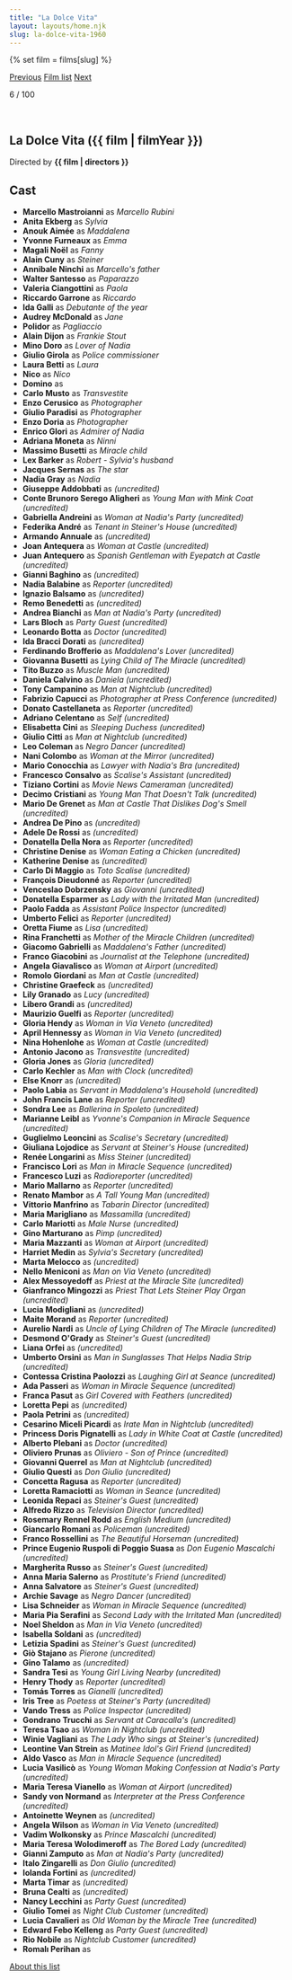 ```yaml
---
title: "La Dolce Vita"
layout: layouts/home.njk
slug: la-dolce-vita-1960
---
```


{% set film = films[slug] %}

<nav class="films">
  <a class="prev" href="../im-all-right-jack-1959">Previous</a>
  <a href="../">Film list</a>
  <a class="next" href="../purple-noon-1960">Next</a>
</nav>

<p>6 / 100</p>

<article class="film">
  <div class="backdrop-and-poster">
    <img class="poster" src="../films/posters/la-dolce-vita-1960.jpg" alt="">
    <img class="backdrop" src="../films/backdrops/la-dolce-vita-1960.jpg" alt="">
  </div>

  <h1>La Dolce Vita ({{ film | filmYear }})</h1>

  <p class="director">
    Directed by <strong>{{ film | directors }}</strong>
  </p>


  <h2>
    Cast
  </h2>
  <ul>
            <li><strong>Marcello Mastroianni</strong> as <em>Marcello Rubini</em></li>
        <li><strong>Anita Ekberg</strong> as <em>Sylvia</em></li>
        <li><strong>Anouk Aimée</strong> as <em>Maddalena</em></li>
        <li><strong>Yvonne Furneaux</strong> as <em>Emma</em></li>
        <li><strong>Magali Noël</strong> as <em>Fanny</em></li>
        <li><strong>Alain Cuny</strong> as <em>Steiner</em></li>
        <li><strong>Annibale Ninchi</strong> as <em>Marcello's father</em></li>
        <li><strong>Walter Santesso</strong> as <em>Paparazzo</em></li>
        <li><strong>Valeria Ciangottini</strong> as <em>Paola</em></li>
        <li><strong>Riccardo Garrone</strong> as <em>Riccardo</em></li>
        <li><strong>Ida Galli</strong> as <em>Debutante of the year</em></li>
        <li><strong>Audrey McDonald</strong> as <em>Jane</em></li>
        <li><strong>Polidor</strong> as <em>Pagliaccio</em></li>
        <li><strong>Alain Dijon</strong> as <em>Frankie Stout</em></li>
        <li><strong>Mino Doro</strong> as <em>Lover of Nadia</em></li>
        <li><strong>Giulio Girola</strong> as <em>Police commissioner</em></li>
        <li><strong>Laura Betti</strong> as <em>Laura</em></li>
        <li><strong>Nico</strong> as <em>Nico</em></li>
        <li><strong>Domino</strong> as <em></em></li>
        <li><strong>Carlo Musto</strong> as <em>Transvestite</em></li>
        <li><strong>Enzo Cerusico</strong> as <em>Photographer</em></li>
        <li><strong>Giulio Paradisi</strong> as <em>Photographer</em></li>
        <li><strong>Enzo Doria</strong> as <em>Photographer</em></li>
        <li><strong>Enrico Glori</strong> as <em>Admirer of Nadia</em></li>
        <li><strong>Adriana Moneta</strong> as <em>Ninni</em></li>
        <li><strong>Massimo Busetti</strong> as <em>Miracle child</em></li>
        <li><strong>Lex Barker</strong> as <em>Robert - Sylvia's husband</em></li>
        <li><strong>Jacques Sernas</strong> as <em>The star</em></li>
        <li><strong>Nadia Gray</strong> as <em>Nadia</em></li>
        <li><strong>Giuseppe Addobbati</strong> as <em>(uncredited)</em></li>
        <li><strong>Conte Brunoro Serego Aligheri</strong> as <em>Young Man with Mink Coat (uncredited)</em></li>
        <li><strong>Gabriella Andreini</strong> as <em>Woman at Nadia's Party (uncredited)</em></li>
        <li><strong>Federika André</strong> as <em>Tenant in Steiner's House (uncredited)</em></li>
        <li><strong>Armando Annuale</strong> as <em>(uncredited)</em></li>
        <li><strong>Joan Antequera</strong> as <em>Woman at Castle (uncredited)</em></li>
        <li><strong>Juan Antequero</strong> as <em>Spanish Gentleman with Eyepatch at Castle (uncredited)</em></li>
        <li><strong>Gianni Baghino</strong> as <em>(uncredited)</em></li>
        <li><strong>Nadia Balabine</strong> as <em>Reporter (uncredited)</em></li>
        <li><strong>Ignazio Balsamo</strong> as <em>(uncredited)</em></li>
        <li><strong>Remo Benedetti</strong> as <em>(uncredited)</em></li>
        <li><strong>Andrea Bianchi</strong> as <em>Man at Nadia's Party (uncredited)</em></li>
        <li><strong>Lars Bloch</strong> as <em>Party Guest (uncredited)</em></li>
        <li><strong>Leonardo Botta</strong> as <em>Doctor (uncredited)</em></li>
        <li><strong>Ida Bracci Dorati</strong> as <em>(uncredited)</em></li>
        <li><strong>Ferdinando Brofferio</strong> as <em>Maddalena's Lover (uncredited)</em></li>
        <li><strong>Giovanna Busetti</strong> as <em>Lying Child of The Miracle (uncredited)</em></li>
        <li><strong>Tito Buzzo</strong> as <em>Muscle Man (uncredited)</em></li>
        <li><strong>Daniela Calvino</strong> as <em>Daniela (uncredited)</em></li>
        <li><strong>Tony Campanino</strong> as <em>Man at Nightclub (uncredited)</em></li>
        <li><strong>Fabrizio Capucci</strong> as <em>Photographer at Press Conference (uncredited)</em></li>
        <li><strong>Donato Castellaneta</strong> as <em>Reporter (uncredited)</em></li>
        <li><strong>Adriano Celentano</strong> as <em>Self (uncredited)</em></li>
        <li><strong>Elisabetta Cini</strong> as <em>Sleeping Duchess (uncredited)</em></li>
        <li><strong>Giulio Citti</strong> as <em>Man at Nightclub (uncredited)</em></li>
        <li><strong>Leo Coleman</strong> as <em>Negro Dancer (uncredited)</em></li>
        <li><strong>Nani Colombo</strong> as <em>Woman at the Mirror (uncredited)</em></li>
        <li><strong>Mario Conocchia</strong> as <em>Lawyer with Nadia's Bra (uncredited)</em></li>
        <li><strong>Francesco Consalvo</strong> as <em>Scalise's Assistant (uncredited)</em></li>
        <li><strong>Tiziano Cortini</strong> as <em>Movie News Cameraman (uncredited)</em></li>
        <li><strong>Decimo Cristiani</strong> as <em>Young Man That Doesn't Talk (uncredited)</em></li>
        <li><strong>Mario De Grenet</strong> as <em>Man at Castle That Dislikes Dog's Smell (uncredited)</em></li>
        <li><strong>Andrea De Pino</strong> as <em>(uncredited)</em></li>
        <li><strong>Adele De Rossi</strong> as <em>(uncredited)</em></li>
        <li><strong>Donatella Della Nora</strong> as <em>Reporter (uncredited)</em></li>
        <li><strong>Christine Denise</strong> as <em>Woman Eating a Chicken (uncredited)</em></li>
        <li><strong>Katherine Denise</strong> as <em>(uncredited)</em></li>
        <li><strong>Carlo Di Maggio</strong> as <em>Toto Scalise (uncredited)</em></li>
        <li><strong>François Dieudonné</strong> as <em>Reporter (uncredited)</em></li>
        <li><strong>Venceslao Dobrzensky</strong> as <em>Giovanni (uncredited)</em></li>
        <li><strong>Donatella Esparmer</strong> as <em>Lady with the Irritated Man (uncredited)</em></li>
        <li><strong>Paolo Fadda</strong> as <em>Assistant Police Inspector (uncredited)</em></li>
        <li><strong>Umberto Felici</strong> as <em>Reporter (uncredited)</em></li>
        <li><strong>Oretta Fiume</strong> as <em>Lisa (uncredited)</em></li>
        <li><strong>Rina Franchetti</strong> as <em>Mother of the Miracle Children (uncredited)</em></li>
        <li><strong>Giacomo Gabrielli</strong> as <em>Maddalena's Father (uncredited)</em></li>
        <li><strong>Franco Giacobini</strong> as <em>Journalist at the Telephone (uncredited)</em></li>
        <li><strong>Angela Giavalisco</strong> as <em>Woman at Airport (uncredited)</em></li>
        <li><strong>Romolo Giordani</strong> as <em>Man at Castle (uncredited)</em></li>
        <li><strong>Christine Graefeck</strong> as <em>(uncredited)</em></li>
        <li><strong>Lily Granado</strong> as <em>Lucy (uncredited)</em></li>
        <li><strong>Libero Grandi</strong> as <em>(uncredited)</em></li>
        <li><strong>Maurizio Guelfi</strong> as <em>Reporter (uncredited)</em></li>
        <li><strong>Gloria Hendy</strong> as <em>Woman in Via Veneto (uncredited)</em></li>
        <li><strong>April Hennessy</strong> as <em>Woman in Via Veneto (uncredited)</em></li>
        <li><strong>Nina Hohenlohe</strong> as <em>Woman at Castle (uncredited)</em></li>
        <li><strong>Antonio Jacono</strong> as <em>Transvestite (uncredited)</em></li>
        <li><strong>Gloria Jones</strong> as <em>Gloria (uncredited)</em></li>
        <li><strong>Carlo Kechler</strong> as <em>Man with Clock (uncredited)</em></li>
        <li><strong>Else Knorr</strong> as <em>(uncredited)</em></li>
        <li><strong>Paolo Labia</strong> as <em>Servant in Maddalena's Household (uncredited)</em></li>
        <li><strong>John Francis Lane</strong> as <em>Reporter (uncredited)</em></li>
        <li><strong>Sondra Lee</strong> as <em>Ballerina in Spoleto (uncredited)</em></li>
        <li><strong>Marianne Leibl</strong> as <em>Yvonne's Companion in Miracle Sequence (uncredited)</em></li>
        <li><strong>Guglielmo Leoncini</strong> as <em>Scalise's Secretary (uncredited)</em></li>
        <li><strong>Giuliana Lojodice</strong> as <em>Servant at Steiner's House (uncredited)</em></li>
        <li><strong>Renée Longarini</strong> as <em>Miss Steiner (uncredited)</em></li>
        <li><strong>Francisco Lori</strong> as <em>Man in Miracle Sequence (uncredited)</em></li>
        <li><strong>Francesco Luzi</strong> as <em>Radioreporter (uncredited)</em></li>
        <li><strong>Mario Mallarno</strong> as <em>Reporter (uncredited)</em></li>
        <li><strong>Renato Mambor</strong> as <em>A Tall Young Man (uncredited)</em></li>
        <li><strong>Vittorio Manfrino</strong> as <em>Tabarin Director (uncredited)</em></li>
        <li><strong>Maria Marigliano</strong> as <em>Massamilla (uncredited)</em></li>
        <li><strong>Carlo Mariotti</strong> as <em>Male Nurse (uncredited)</em></li>
        <li><strong>Gino Marturano</strong> as <em>Pimp (uncredited)</em></li>
        <li><strong>Maria Mazzanti</strong> as <em>Woman at Airport (uncredited)</em></li>
        <li><strong>Harriet Medin</strong> as <em>Sylvia's Secretary (uncredited)</em></li>
        <li><strong>Marta Melocco</strong> as <em>(uncredited)</em></li>
        <li><strong>Nello Meniconi</strong> as <em>Man on Via Veneto (uncredited)</em></li>
        <li><strong>Alex Messoyedoff</strong> as <em>Priest at the Miracle Site (uncredited)</em></li>
        <li><strong>Gianfranco Mingozzi</strong> as <em>Priest That Lets Steiner Play Organ (uncredited)</em></li>
        <li><strong>Lucia Modigliani</strong> as <em>(uncredited)</em></li>
        <li><strong>Maite Morand</strong> as <em>Reporter (uncredited)</em></li>
        <li><strong>Aurelio Nardi</strong> as <em>Uncle of Lying Children of The Miracle (uncredited)</em></li>
        <li><strong>Desmond O'Grady</strong> as <em>Steiner's Guest (uncredited)</em></li>
        <li><strong>Liana Orfei</strong> as <em>(uncredited)</em></li>
        <li><strong>Umberto Orsini</strong> as <em>Man in Sunglasses That Helps Nadia Strip (uncredited)</em></li>
        <li><strong>Contessa Cristina Paolozzi</strong> as <em>Laughing Girl at Seance (uncredited)</em></li>
        <li><strong>Ada Passeri</strong> as <em>Woman in Miracle Sequence (uncredited)</em></li>
        <li><strong>Franca Pasut</strong> as <em>Girl Covered with Feathers (uncredited)</em></li>
        <li><strong>Loretta Pepi</strong> as <em>(uncredited)</em></li>
        <li><strong>Paola Petrini</strong> as <em>(uncredited)</em></li>
        <li><strong>Cesarino Miceli Picardi</strong> as <em>Irate Man in Nightclub (uncredited)</em></li>
        <li><strong>Princess Doris Pignatelli</strong> as <em>Lady in White Coat at Castle (uncredited)</em></li>
        <li><strong>Alberto Plebani</strong> as <em>Doctor (uncredited)</em></li>
        <li><strong>Oliviero Prunas</strong> as <em>Oliviero - Son of Prince (uncredited)</em></li>
        <li><strong>Giovanni Querrel</strong> as <em>Man at Nightclub (uncredited)</em></li>
        <li><strong>Giulio Questi</strong> as <em>Don Giulio (uncredited)</em></li>
        <li><strong>Concetta Ragusa</strong> as <em>Reporter (uncredited)</em></li>
        <li><strong>Loretta Ramaciotti</strong> as <em>Woman in Seance (uncredited)</em></li>
        <li><strong>Leonida Repaci</strong> as <em>Steiner's Guest (uncredited)</em></li>
        <li><strong>Alfredo Rizzo</strong> as <em>Television Director (uncredited)</em></li>
        <li><strong>Rosemary Rennel Rodd</strong> as <em>English Medium (uncredited)</em></li>
        <li><strong>Giancarlo Romani</strong> as <em>Policeman (uncredited)</em></li>
        <li><strong>Franco Rossellini</strong> as <em>The Beautiful Horseman (uncredited)</em></li>
        <li><strong>Prince Eugenio Ruspoli di Poggio Suasa</strong> as <em>Don Eugenio Mascalchi (uncredited)</em></li>
        <li><strong>Margherita Russo</strong> as <em>Steiner's Guest (uncredited)</em></li>
        <li><strong>Anna Maria Salerno</strong> as <em>Prostitute's Friend (uncredited)</em></li>
        <li><strong>Anna Salvatore</strong> as <em>Steiner's Guest (uncredited)</em></li>
        <li><strong>Archie Savage</strong> as <em>Negro Dancer (uncredited)</em></li>
        <li><strong>Lisa Schneider</strong> as <em>Woman in Miracle Sequence (uncredited)</em></li>
        <li><strong>Maria Pia Serafini</strong> as <em>Second Lady with the Irritated Man (uncredited)</em></li>
        <li><strong>Noel Sheldon</strong> as <em>Man in Via Veneto (uncredited)</em></li>
        <li><strong>Isabella Soldani</strong> as <em>(uncredited)</em></li>
        <li><strong>Letizia Spadini</strong> as <em>Steiner's Guest (uncredited)</em></li>
        <li><strong>Giò Stajano</strong> as <em>Pierone (uncredited)</em></li>
        <li><strong>Gino Talamo</strong> as <em>(uncredited)</em></li>
        <li><strong>Sandra Tesi</strong> as <em>Young Girl Living Nearby (uncredited)</em></li>
        <li><strong>Henry Thody</strong> as <em>Reporter (uncredited)</em></li>
        <li><strong>Tomás Torres</strong> as <em>Gianelli (uncredited)</em></li>
        <li><strong>Iris Tree</strong> as <em>Poetess at Steiner's Party (uncredited)</em></li>
        <li><strong>Vando Tress</strong> as <em>Police Inspector (uncredited)</em></li>
        <li><strong>Gondrano Trucchi</strong> as <em>Servant at Caracalla's (uncredited)</em></li>
        <li><strong>Teresa Tsao</strong> as <em>Woman in Nightclub (uncredited)</em></li>
        <li><strong>Winie Vagliani</strong> as <em>The Lady Who sings at Steiner's (uncredited)</em></li>
        <li><strong>Leontine Van Strein</strong> as <em>Matinee Idol's Girl Friend (uncredited)</em></li>
        <li><strong>Aldo Vasco</strong> as <em>Man in Miracle Sequence (uncredited)</em></li>
        <li><strong>Lucia Vasilicò</strong> as <em>Young Woman Making Confession at Nadia's Party (uncredited)</em></li>
        <li><strong>Maria Teresa Vianello</strong> as <em>Woman at Airport (uncredited)</em></li>
        <li><strong>Sandy von Normand</strong> as <em>Interpreter at the Press Conference (uncredited)</em></li>
        <li><strong>Antoinette Weynen</strong> as <em>(uncredited)</em></li>
        <li><strong>Angela Wilson</strong> as <em>Woman in Via Veneto (uncredited)</em></li>
        <li><strong>Vadim Wolkonsky</strong> as <em>Prince Mascalchi (uncredited)</em></li>
        <li><strong>Maria Teresa Wolodimeroff</strong> as <em>The Bored Lady (uncredited)</em></li>
        <li><strong>Gianni Zamputo</strong> as <em>Man at Nadia's Party (uncredited)</em></li>
        <li><strong>Italo Zingarelli</strong> as <em>Don Giulio (uncredited)</em></li>
        <li><strong>Iolanda Fortini</strong> as <em>(uncredited)</em></li>
        <li><strong>Marta Timar</strong> as <em>(uncredited)</em></li>
        <li><strong>Bruna Cealti</strong> as <em>(uncredited)</em></li>
        <li><strong>Nancy Lecchini</strong> as <em>Party Guest (uncredited)</em></li>
        <li><strong>Giulio Tomei</strong> as <em>Night Club Customer (uncredited)</em></li>
        <li><strong>Lucia Cavalieri</strong> as <em>Old Woman by the Miracle Tree (uncredited)</em></li>
        <li><strong>Edward Febo Kelleng</strong> as <em>Party Guest (uncredited)</em></li>
        <li><strong>Rio Nobile</strong> as <em>Nightclub Customer (uncredited)</em></li>
        <li><strong>Romalı Perihan</strong> as <em></em></li>
  </ul>
</article>
<footer>
  <a href="../about">About this list</a>
</footer>
